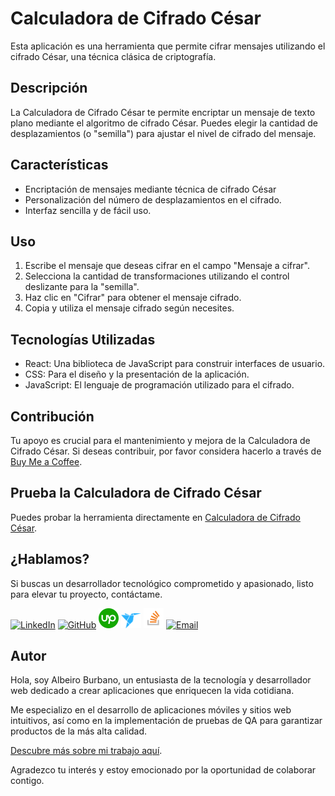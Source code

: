 # Calculadora de Cifrado César

Esta aplicación es una herramienta que permite cifrar mensajes utilizando el cifrado César, una técnica clásica de criptografía.

## Descripción

La Calculadora de Cifrado César te permite encriptar un mensaje de texto plano mediante el algoritmo de cifrado César. Puedes elegir la cantidad de desplazamientos (o "semilla") para ajustar el nivel de cifrado del mensaje.

## Características

- Encriptación de mensajes mediante técnica de cifrado César
- Personalización del número de desplazamientos en el cifrado.
- Interfaz sencilla y de fácil uso.

## Uso

1. Escribe el mensaje que deseas cifrar en el campo "Mensaje a cifrar".
2. Selecciona la cantidad de transformaciones utilizando el control deslizante para la "semilla".
3. Haz clic en "Cifrar" para obtener el mensaje cifrado.
4. Copia y utiliza el mensaje cifrado según necesites.

## Tecnologías Utilizadas

- React: Una biblioteca de JavaScript para construir interfaces de usuario.
- CSS: Para el diseño y la presentación de la aplicación.
- JavaScript: El lenguaje de programación utilizado para el cifrado.

## Contribución

Tu apoyo es crucial para el mantenimiento y mejora de la Calculadora de Cifrado César. Si deseas contribuir, por favor considera hacerlo a través de [Buy Me a Coffee](https://www.buymeacoffee.com/albeirojbtr).

## Prueba la Calculadora de Cifrado César

Puedes probar la herramienta directamente en [Calculadora de Cifrado César](https://cifrado-cesar-dc867.web.app).

## ¿Hablamos?

Si buscas un desarrollador tecnológico comprometido y apasionado, listo para elevar tu proyecto, contáctame.

<p align="left">
  <a href="http://www.linkedin.com/in/albeiro-jose-burbano-tobar-759ba4297"><img src="https://img.icons8.com/fluent/48/000000/linkedin.png" alt="LinkedIn" width="32"></a>
  <a href="https://github.com/AlbeiroBurbanoTobar/ppi_pl_BurbanoA?tab=readme-ov-file"><img src="https://img.icons8.com/fluent/48/000000/github.png" alt="GitHub" width="32"></a>
  <a href="https://www.upwork.com/freelancers/~017e0544b7ea64d6c0?mp_source=share"><img src="https://raw.githubusercontent.com/AlbeiroBurbano/ImagenesIconos/main/upwork.png" alt="Upwork" width="32"></a>
  <a href="https://www.freelancer.com/u/Albeiro73?sb=t"><img src="https://raw.githubusercontent.com/AlbeiroBurbano/ImagenesIconos/main/freelancer.png" alt="Freelancer" width="32"></a>
  <a href="https://stackoverflow.com/users/24090991/albeiro-burbano"><img src="https://raw.githubusercontent.com/AlbeiroBurbano/ImagenesIconos/main/overflow.png" alt="Stack Overflow" width="32"></a>
  <a href="mailto:albeirojbt@gmail.com"><img src="https://img.icons8.com/fluent/48/000000/mail.png" alt="Email" width="32"></a>
</p>

## Autor

Hola, soy Albeiro Burbano, un entusiasta de la tecnología y desarrollador web dedicado a crear aplicaciones que enriquecen la vida cotidiana.

Me especializo en el desarrollo de aplicaciones móviles y sitios web intuitivos, así como en la implementación de pruebas de QA para garantizar productos de la más alta calidad.

[Descubre más sobre mi trabajo aquí](https://github.com/AlbeiroBurbanoTobar).

Agradezco tu interés y estoy emocionado por la oportunidad de colaborar contigo.
